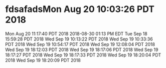# fdsafadsMon Aug 20 10:03:26 PDT 2018
Mon Aug 20 11:17:40 PDT 2018
2018-08-30 01:13 PM EDT Tue Sep 18 15:59:28 PDT 2018
Wed Sep 19 10:13:22 PDT 2018
Wed Sep 19 10:33:36 PDT 2018
Wed Sep 19 10:54:17 PDT 2018
Wed Sep 19 12:08:04 PDT 2018
Wed Sep 19 18:12:03 PDT 2018
Wed Sep 19 18:17:06 PDT 2018
Wed Sep 19 18:17:27 PDT 2018
Wed Sep 19 18:17:33 PDT 2018
Wed Sep 19 18:20:04 PDT 2018
Wed Sep 19 18:20:09 PDT 2018
